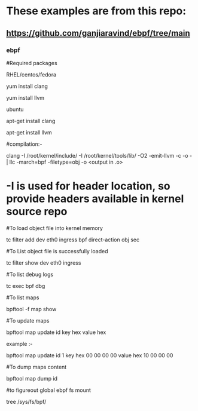 # These examples are from this repo: 
## https://github.com/ganjiaravind/ebpf/tree/main

### ebpf

#Required packages

RHEL/centos/fedora

yum install clang

yum install llvm

ubuntu

apt-get install clang

apt-get install llvm

#compilation:-

clang -I /root/kernel/include/ -I /root/kernel/tools/lib/ -O2 -emit-llvm -c <source file> -o - | llc -march=bpf -filetype=obj -o <output in .o>

# -I is used for header location, so provide headers available in kernel source repo

#To load object file into kernel memory

tc filter add dev eth0  ingress bpf direct-action obj <object file.o> sec <RX section needs to load from source>

#To List object file is successfully loaded

tc filter show dev eth0 ingress

#To list debug logs

tc exec bpf dbg

#To list maps

bpftool -f map show

#To update maps

bpftool map update id <map id> key hex <key value in bytes> value hex <values in bytes>

example :-

bpftool map update id 1 key hex 00 00 00 00 value hex 10 00 00 00

#To dump maps content

bpftool map dump id <map id>

#to figureout global ebpf fs mount

tree /sys/fs/bpf/
